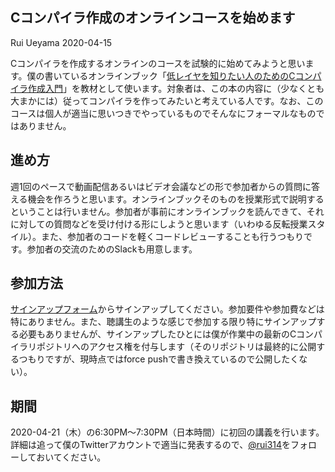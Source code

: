 ## Cコンパイラ作成のオンラインコースを始めます

Rui Ueyama 2020-04-15

Cコンパイラを作成するオンラインのコースを試験的に始めてみようと思います。僕の書いているオンラインブック「[低レイヤを知りたい人のためのCコンパイラ作成入門](https://www.sigbus.info/compilerbook)」を教材として使います。対象者は、この本の内容に（少なくとも大まかには）従ってコンパイラを作ってみたいと考えている人です。なお、このコースは個人が適当に思いつきでやっているものでそんなにフォーマルなものではありません。

## 進め方

週1回のペースで動画配信あるいはビデオ会議などの形で参加者からの質問に答える機会を作ろうと思います。オンラインブックそのものを授業形式で説明するということは行いません。参加者が事前にオンラインブックを読んできて、それに対しての質問などを受け付ける形にしようと思います（いわゆる反転授業スタイル）。また、参加者のコードを軽くコードレビューすることも行うつもりです。参加者の交流のためのSlackも用意します。

## 参加方法

[サインアップフォーム](https://docs.google.com/forms/d/e/1FAIpQLSf3_26eZNJXNOvRgn4bMg9_onZeRsVzurzWo-mrf5dRdMbuHg/viewform?usp=sf_link)からサインアップしてください。参加要件や参加費などは特にありません。また、聴講生のような感じで参加する限り特にサインアップする必要もありませんが、サインアップしたひとには僕が作業中の最新のCコンパイラリポジトリへのアクセス権を付与します（そのリポジトリは最終的に公開するつもりですが、現時点ではforce pushで書き換えているので公開したくない）。

## 期間

2020-04-21（木）の6:30PM〜7:30PM（日本時間）に初回の講義を行います。詳細は追って僕のTwitterアカウントで適当に発表するので、[@rui314](https://twitter.com/rui314)をフォローしておいてください。
